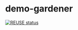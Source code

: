 # demo-gardener
[![REUSE status](https://api.reuse.software/badge/github.com/SAP-staging/demo-gardener)](https://api.reuse.software/info/github.com/SAP-staging/demo-gardener)
